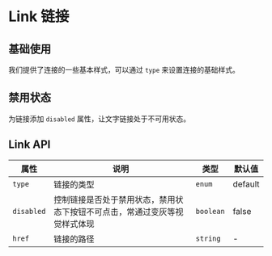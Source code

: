 # Link 链接

## 基础使用

我们提供了连接的一些基本样式，可以通过 `type` 来设置连接的基础样式。

<demo vue="./example/base.vue"></demo>

## 禁用状态

为链接添加 `disabled` 属性，让文字链接处于不可用状态。

<demo vue="./example/disable.vue"></demo>

## Link API

| 属性       | 说明                                                                       | 类型                                           | 默认值  |
| ---------- | -------------------------------------------------------------------------- | ---------------------------------------------- | ------- |
| `type`     | 链接的类型                                                                 | `enum`<Tool value="primary,success,default" /> | default |
| `disabled` | 控制链接是否处于禁用状态，禁用状态下按钮不可点击，常通过变灰等视觉样式体现 | `boolean`                                      | false   |
| `href`     | 链接的路径                                                                 | `string`                                       | -       |
